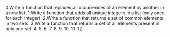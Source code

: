 0.Write a function that replaces all occurrences of an element by another in a new list.
1.Write a function that adds all unique integers in a list (only once for each integer).
2.Write a function that returns a set of common elements in two sets.
3.Write a function that returns a set of all elements present in only one set.
4.
5.
6.
7.
8.
9.
10.
11.
12.

